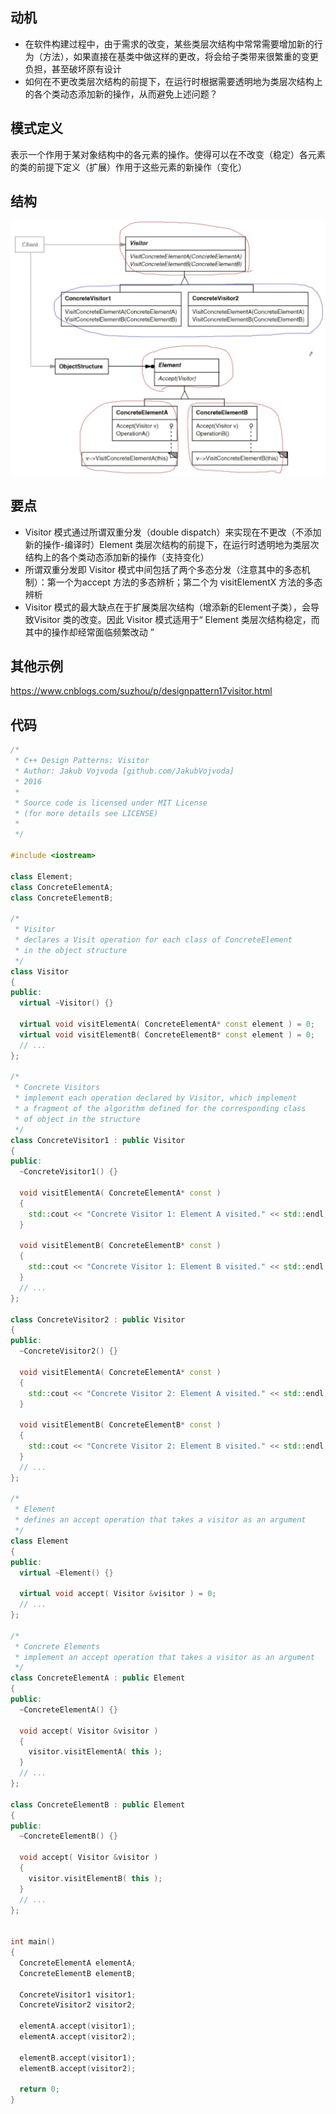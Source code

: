 ## 动机

* 在软件构建过程中，由于需求的改变，某些类层次结构中常常需要增加新的行为（方法），如果直接在基类中做这样的更改，将会给子类带来很繁重的变更负担，甚至破坏原有设计
* 如何在不更改类层次结构的前提下，在运行时根据需要透明地为类层次结构上的各个类动态添加新的操作，从而避免上述问题？

## 模式定义

表示一个作用于某对象结构中的各元素的操作。使得可以在不改变（稳定）各元素的类的前提下定义（扩展）作用于这些元素的新操作（变化）

## 结构

![在这里插入图片描述](./pics/%E8%AE%BF%E9%97%AE%E8%80%85%E6%A8%A1%E5%BC%8F.jpeg)


## 要点

* Visitor 模式通过所谓双重分发（double dispatch）来实现在不更改（不添加新的操作-编译时）Element 类层次结构的前提下，在运行时透明地为类层次结构上的各个类动态添加新的操作（支持变化）
* 所谓双重分发即 Visitor 模式中间包括了两个多态分发（注意其中的多态机制）：第一个为accept 方法的多态辨析；第二个为 visitElementX 方法的多态辨析
* Visitor 模式的最大缺点在于扩展类层次结构（增添新的Element子类），会导致Visitor 类的改变。因此 Visitor 模式适用于“ Element 类层次结构稳定，而其中的操作却经常面临频繁改动 ”

## 其他示例

https://www.cnblogs.com/suzhou/p/designpattern17visitor.html

## 代码

```cpp
/*
 * C++ Design Patterns: Visitor
 * Author: Jakub Vojvoda [github.com/JakubVojvoda]
 * 2016
 *
 * Source code is licensed under MIT License
 * (for more details see LICENSE)
 *
 */

#include <iostream>

class Element;
class ConcreteElementA;
class ConcreteElementB;

/*
 * Visitor
 * declares a Visit operation for each class of ConcreteElement
 * in the object structure
 */
class Visitor
{
public:
  virtual ~Visitor() {}
  
  virtual void visitElementA( ConcreteElementA* const element ) = 0;
  virtual void visitElementB( ConcreteElementB* const element ) = 0;
  // ...
};

/*
 * Concrete Visitors
 * implement each operation declared by Visitor, which implement
 * a fragment of the algorithm defined for the corresponding class
 * of object in the structure
 */
class ConcreteVisitor1 : public Visitor
{
public:
  ~ConcreteVisitor1() {}
  
  void visitElementA( ConcreteElementA* const )
  {
    std::cout << "Concrete Visitor 1: Element A visited." << std::endl;
  }
  
  void visitElementB( ConcreteElementB* const )
  {
    std::cout << "Concrete Visitor 1: Element B visited." << std::endl;
  }
  // ...
};

class ConcreteVisitor2 : public Visitor
{
public:
  ~ConcreteVisitor2() {}
  
  void visitElementA( ConcreteElementA* const )
  {
    std::cout << "Concrete Visitor 2: Element A visited." << std::endl;
  }
  
  void visitElementB( ConcreteElementB* const )
  {
    std::cout << "Concrete Visitor 2: Element B visited." << std::endl;
  }
  // ...
};

/*
 * Element
 * defines an accept operation that takes a visitor as an argument
 */
class Element
{
public:
  virtual ~Element() {}
  
  virtual void accept( Visitor &visitor ) = 0;
  // ...
};

/*
 * Concrete Elements
 * implement an accept operation that takes a visitor as an argument
 */
class ConcreteElementA : public Element
{
public:
  ~ConcreteElementA() {}
  
  void accept( Visitor &visitor )
  {
    visitor.visitElementA( this );
  }
  // ...
};

class ConcreteElementB : public Element
{
public:
  ~ConcreteElementB() {}
  
  void accept( Visitor &visitor )
  {
    visitor.visitElementB( this );
  }
  // ...
};


int main()
{
  ConcreteElementA elementA;
  ConcreteElementB elementB;
  
  ConcreteVisitor1 visitor1;
  ConcreteVisitor2 visitor2;
  
  elementA.accept(visitor1);
  elementA.accept(visitor2);
  
  elementB.accept(visitor1);
  elementB.accept(visitor2);
  
  return 0;
}

```
